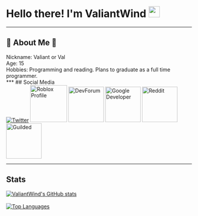 # Hello there! I'm ValiantWind <img src="https://tenor.com/bKQSx.gif" width="30px">

***
## 💫 About Me 💫
<div>
Nickname: Valiant or Val  
<br /> 
Age: 15  
<br />
Hobbies: Programming and reading. Plans to graduate as a full time programmer.
</div>
***
## Social Media  

<div>
<a href="https://twitter.com/valiantwind"><img alt="Twitter" src="https://icons.iconarchive.com/icons/bokehlicia/pacifica/96/twitter-icon.png"></a>
<a href="https://www.roblox.com/users/187808735/profile"><img alt="Roblox Profile "src="https://cdn.icon-icons.com/icons2/3053/PNG/512/roblox_alt_macos_bigsur_icon_189774.png" width="100" height="100"></a>
<a href="https://devforum.roblox.com/u/valiantwind/summary"><img alt="DevForum" src="https://img.icons8.com/color/344/roblox-studio.png" width="96" height="96"></a>
<a href="https://g.dev/valiant"><img alt="Google Developer" src="https://code.google.com/images/developers.png" width="96" height="96"></a>
<a href="https://www.reddit.com/u/realwindgaming"><img alt="Reddit" src="https://www.iconpacks.net/icons/2/free-reddit-logo-icon-2436-thumb.png" width="96" height="96">
<a href="https://guilded.gg/u/robloxian"><img alt="Guilded" src="https://encrypted-tbn0.gstatic.com/images?q=tbn:ANd9GcRpb4l7k87UDdYOEntgitfR4yOcPyvuFLITBWlfEtDAKyAoAJSmTLPlih5ASJciBQBv4Qg:https://is3-ssl.mzstatic.com/image/thumb/Purple116/v4/e5/94/0f/e5940fa1-65f6-b612-b425-c5969f5e563a/source/512x512bb.jpg" width="96" height="96"></alt>
</a>
</div>  

***  
## Stats

[![ValiantWind's GitHub stats](https://github-readme-stats.vercel.app/api?username=ValiantWind&count_private=true&show_icons=true&theme=github_dark)](https://github.com/anuraghazra/github-readme-stats)  
<br />
[![Top Languages](https://github-readme-stats.vercel.app/api/top-langs/?username=ValiantWind&theme=github_dark)](https://github.com/anuraghazra/github-readme-stats)


<!--
**ValiantWind/ValiantWind** is a ✨ _special_ ✨ repository because its `README.md` (this file) appears on your GitHub profile.

Here are some ideas to get you started:

- 🔭 I’m currently working on ...
- 🌱 I’m currently learning ...
- 👯 I’m looking to collaborate on ...
- 🤔 I’m looking for help with ...
- 💬 Ask me about ...
- 📫 How to reach me: ...
- 😄 Pronouns: ...
- ⚡ Fun fact: ...
-->
